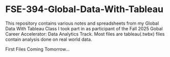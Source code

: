 # FSE-394-Global-Data-With-Tableau
This repository contains various notes and spreadsheets from my Global Data With Tableau Class I took part in as participant of the Fall 2025 Gobal Career Accelerator: Data Analytics Track. Most files are tableau(.twbx) files contain analysis done on real world data.

First Files Coming Tomorrow...
